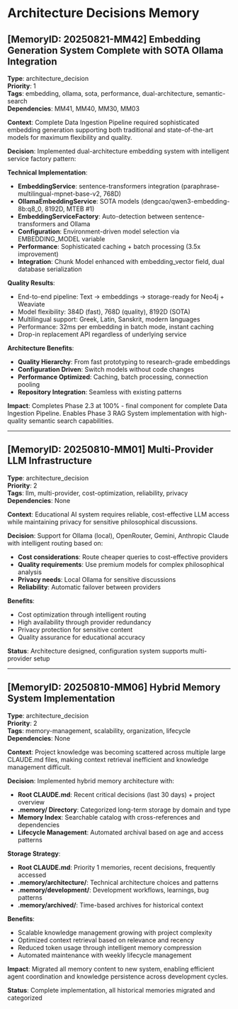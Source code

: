 # Architecture Decisions Memory

## [MemoryID: 20250821-MM42] Embedding Generation System Complete with SOTA Ollama Integration
**Type**: architecture_decision  
**Priority**: 1  
**Tags**: embedding, ollama, sota, performance, dual-architecture, semantic-search  
**Dependencies**: MM41, MM40, MM30, MM03  

**Context**: Complete Data Ingestion Pipeline required sophisticated embedding generation supporting both traditional and state-of-the-art models for maximum flexibility and quality.

**Decision**: Implemented dual-architecture embedding system with intelligent service factory pattern:

**Technical Implementation**:
- **EmbeddingService**: sentence-transformers integration (paraphrase-multilingual-mpnet-base-v2, 768D)
- **OllamaEmbeddingService**: SOTA models (dengcao/qwen3-embedding-8b:q8_0, 8192D, MTEB #1)  
- **EmbeddingServiceFactory**: Auto-detection between sentence-transformers and Ollama
- **Configuration**: Environment-driven model selection via EMBEDDING_MODEL variable
- **Performance**: Sophisticated caching + batch processing (3.5x improvement)
- **Integration**: Chunk Model enhanced with embedding_vector field, dual database serialization

**Quality Results**:
- End-to-end pipeline: Text → embeddings → storage-ready for Neo4j + Weaviate
- Model flexibility: 384D (fast), 768D (quality), 8192D (SOTA)
- Multilingual support: Greek, Latin, Sanskrit, modern languages
- Performance: 32ms per embedding in batch mode, instant caching
- Drop-in replacement API regardless of underlying service

**Architecture Benefits**:
- **Quality Hierarchy**: From fast prototyping to research-grade embeddings
- **Configuration Driven**: Switch models without code changes
- **Performance Optimized**: Caching, batch processing, connection pooling
- **Repository Integration**: Seamless with existing patterns

**Impact**: Completes Phase 2.3 at 100% - final component for complete Data Ingestion Pipeline. Enables Phase 3 RAG System implementation with high-quality semantic search capabilities.

---

## [MemoryID: 20250810-MM01] Multi-Provider LLM Infrastructure  
**Type**: architecture_decision  
**Priority**: 2  
**Tags**: llm, multi-provider, cost-optimization, reliability, privacy  
**Dependencies**: None  

**Context**: Educational AI system requires reliable, cost-effective LLM access while maintaining privacy for sensitive philosophical discussions.

**Decision**: Support for Ollama (local), OpenRouter, Gemini, Anthropic Claude with intelligent routing based on:
- **Cost considerations**: Route cheaper queries to cost-effective providers
- **Quality requirements**: Use premium models for complex philosophical analysis  
- **Privacy needs**: Local Ollama for sensitive discussions
- **Reliability**: Automatic failover between providers

**Benefits**:
- Cost optimization through intelligent routing
- High availability through provider redundancy  
- Privacy protection for sensitive content
- Quality assurance for educational accuracy

**Status**: Architecture designed, configuration system supports multi-provider setup

---

## [MemoryID: 20250810-MM06] Hybrid Memory System Implementation
**Type**: architecture_decision  
**Priority**: 2  
**Tags**: memory-management, scalability, organization, lifecycle  
**Dependencies**: None  

**Context**: Project knowledge was becoming scattered across multiple large CLAUDE.md files, making context retrieval inefficient and knowledge management difficult.

**Decision**: Implemented hybrid memory architecture with:
- **Root CLAUDE.md**: Recent critical decisions (last 30 days) + project overview
- **.memory/ Directory**: Categorized long-term storage by domain and type
- **Memory Index**: Searchable catalog with cross-references and dependencies
- **Lifecycle Management**: Automated archival based on age and access patterns

**Storage Strategy**:
- **Root CLAUDE.md**: Priority 1 memories, recent decisions, frequently accessed
- **.memory/architecture/**: Technical architecture choices and patterns
- **.memory/development/**: Development workflows, learnings, bug patterns  
- **.memory/archived/**: Time-based archives for historical context

**Benefits**:
- Scalable knowledge management growing with project complexity
- Optimized context retrieval based on relevance and recency
- Reduced token usage through intelligent memory compression
- Automated maintenance with weekly lifecycle management

**Impact**: Migrated all memory content to new system, enabling efficient agent coordination and knowledge persistence across development cycles.

**Status**: Complete implementation, all historical memories migrated and categorized